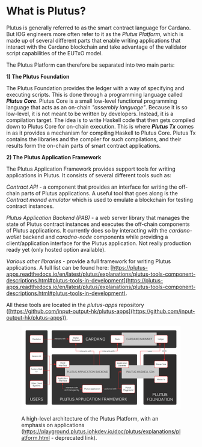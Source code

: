 # What is Plutus?

Plutus is generally referred to as the smart contract language for Cardano. But IOG engineers more often refer to it as the _Plutus Platform_, which is made up of several different parts that enable writing applications that interact with the Cardano blockchain and take advantage of the validator script capabilities of the EUTxO model.

The Plutus Platform can therefore be separated into two main parts:

**1) The Plutus Foundation**

The Plutus Foundation provides the ledger with a way of specifying and executing scripts. This is done through a programming language called _**Plutus Core**_. Plutus Core is a small low-level functional programming language that acts as an on-chain _"assembly language"_. Because it is so low-level, it is not meant to be written by developers. Instead, it is a compilation target. The idea is to write Haskell code that then gets compiled down to Plutus Core for on-chain execution. This is where _**Plutus Tx**_ comes in as it provides a mechanism for compiling Haskell to Plutus Core. Plutus Tx contains the libraries and the compiler for such compilations, and their results form the on-chain parts of smart contract applications.

**2) The Plutus Application Framework**

The Plutus Application Framework provides support tools for writing applications in Plutus. It consists of several different tools such as:&#x20;

_Contract API_ - a component that provides an interface for writing the off-chain parts of Plutus applications. A useful tool that goes along is the _Contract monad emulator_ which is used to emulate a blockchain for testing contract instances.

_Plutus Application Backend (PAB)_ - a web server library that manages the state of Plutus contract instances and executes the off-chain components of Plutus applications. It currently does so by interacting with the _cardano-wallet_ backend and _caradno-node_ components while providing a client/application interface for the Plutus application. Not really production ready yet (only hosted option available).

_Various other libraries_ - provide a full framework for writing Plutus applications. A full list can be found here: [https://plutus-apps.readthedocs.io/en/latest/plutus/explanations/plutus-tools-component-descriptions.html#plutus-tools-in-development](https://plutus-apps.readthedocs.io/en/latest/plutus/explanations/plutus-tools-component-descriptions.html#plutus-tools-in-development).

All these tools are located in the _plutus-apps_ repository ([https://github.com/input-output-hk/plutus-apps](https://github.com/input-output-hk/plutus-apps)).

<figure><img src="../.gitbook/assets/image.png" alt=""><figcaption><p>A high-level architecture of the Plutus Platform, with an emphasis on applications (<a href="https://playground.plutus.iohkdev.io/doc/plutus/explanations/platform.html">https://playground.plutus.iohkdev.io/doc/plutus/explanations/platform.html</a> - deprecated link).</p></figcaption></figure>

###

###
